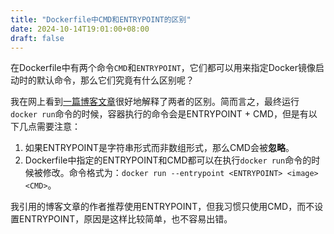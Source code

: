 ```yaml
---
title: "Dockerfile中CMD和ENTRYPOINT的区别"
date: 2024-10-14T19:01:00+08:00
draft: false
---
```


在Dockerfile中有两个命令`CMD`和`ENTRYPOINT`，它们都可以用来指定Docker镜像启动时的默认命令，那么它们究竟有什么区别呢？

我在网上看到[一篇博客文章](https://aws.amazon.com/cn/blogs/opensource/demystifying-entrypoint-cmd-docker/)很好地解释了两者的区别。简而言之，最终运行`docker run`命令的时候，容器执行的命令会是ENTRYPOINT + CMD，但是有以下几点需要注意：

1. 如果ENTRYPOINT是字符串形式而非数组形式，那么CMD会被**忽略**。
2. Dockerfile中指定的ENTRYPOINT和CMD都可以在执行`docker run`命令的时候被修改。命令格式为：`docker run --entrypoint <ENTRYPOINT> <image> <CMD>`。

我引用的博客文章的作者推荐使用ENTRYPOINT，但我习惯只使用CMD，而不设置ENTRYPOINT，原因是这样比较简单，也不容易出错。
